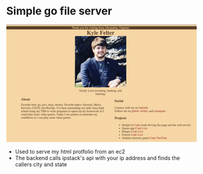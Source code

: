 # Simple go file server
![screenshot](profile.png)

- Used to serve my html protfolio from an ec2
- The backend calls ipstack's api with your ip address and finds the callers city and state
